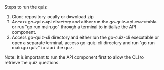 Steps to run the quiz:

1. Clone repository locally or download zip.
2. Access go-quiz-api directory and either run the go-quiz-api executable or run "go run main.go" through a terminal to initialize the API component.
3. Access go-quiz-cli directory and either run the go-quiz-cli executable or open a separate terminal, access go-quiz-cli directory and run "go run main.go quiz" to start the quiz.

Note: It is important to run the API component first to allow the CLI to retrieve the quiz questions.